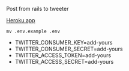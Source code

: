 Post from rails to tweeter 

[Heroku app](https://evening-castle-35202.herokuapp.com/)

```mv .env.example .env```

* TWITTER_CONSUMER_KEY=add-yours
* TWITTER_CONSUMER_SECRET=add-yours
* TWITTER_ACCESS_TOKEN=add-yours
* TWITTER_ACCESS_SECRET=add-yours
